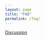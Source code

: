 ```yaml
---
layout: page
title: "FAQ"
permalink: /faq/
---
```


[Discussion](https://groups.google.com/g/vertexsupport)
